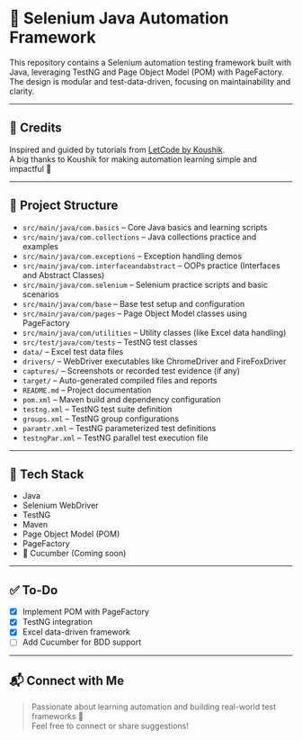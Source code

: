 # 🚀 Selenium Java Automation Framework

This repository contains a Selenium automation testing framework built with Java, leveraging TestNG and Page Object Model (POM) with PageFactory. The design is modular and test-data-driven, focusing on maintainability and clarity.

---

## 🙏 Credits

Inspired and guided by tutorials from [LetCode by Koushik](https://www.youtube.com/c/LetCodewithKoushik).  
A big thanks to Koushik for making automation learning simple and impactful 🙌

---

## 📁 Project Structure


- `src/main/java/com.basics` – Core Java basics and learning scripts
- `src/main/java/com.collections` – Java collections practice and examples
- `src/main/java/com.exceptions` – Exception handling demos
- `src/main/java/com.interfaceandabstract` – OOPs practice (Interfaces and Abstract Classes)
- `src/main/java/com.selenium` – Selenium practice scripts and basic scenarios
- `src/main/java/com/base` – Base test setup and configuration
- `src/main/java/com/pages` – Page Object Model classes using PageFactory
- `src/main/java/com/utilities` – Utility classes (like Excel data handling)
- `src/test/java/com/tests` – TestNG test classes
- `data/` – Excel test data files
- `drivers/` – WebDriver executables like ChromeDriver and FireFoxDriver
- `captures/` – Screenshots or recorded test evidence (if any)
- `target/` – Auto-generated compiled files and reports
- `README.md` – Project documentation
- `pom.xml` – Maven build and dependency configuration
- `testng.xml` – TestNG test suite definition
- `groups.xml` – TestNG group configurations
- `paramtr.xml` – TestNG parameterized test definitions
- `testngPar.xml` – TestNG parallel test execution file

---

## 🧪 Tech Stack

- Java
- Selenium WebDriver
- TestNG
- Maven
- Page Object Model (POM)
- PageFactory
- 🔄 Cucumber (Coming soon)

---

## ✅ To-Do

- [x] Implement POM with PageFactory
- [x] TestNG integration
- [x] Excel data-driven framework
- [ ] Add Cucumber for BDD support

---

## 📬 Connect with Me

> Passionate about learning automation and building real-world test frameworks 🚀  
Feel free to connect or share suggestions!
